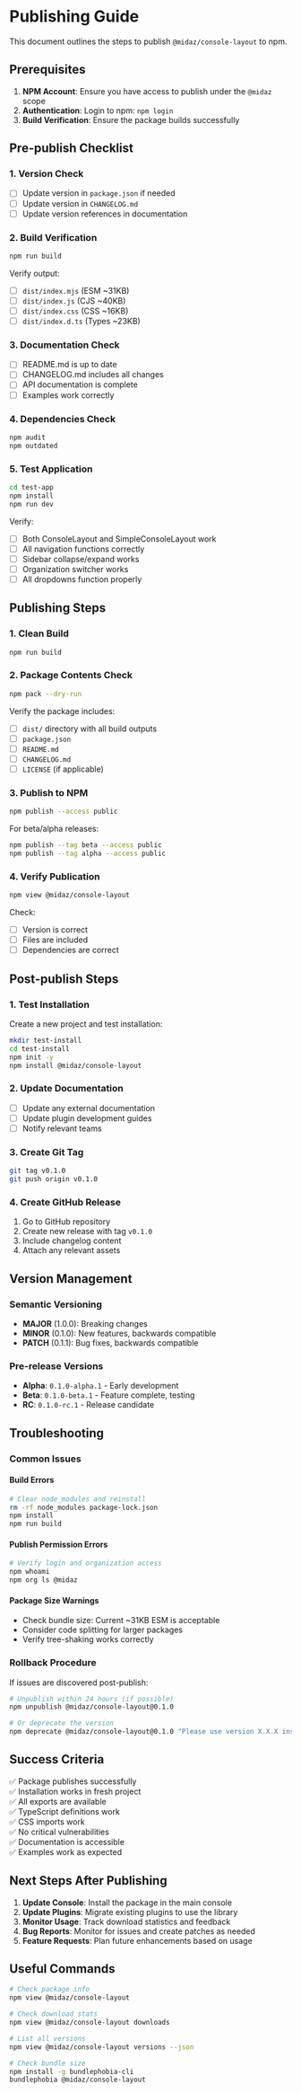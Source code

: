 # Publishing Guide

This document outlines the steps to publish `@midaz/console-layout` to npm.

## Prerequisites

1. **NPM Account**: Ensure you have access to publish under the `@midaz` scope
2. **Authentication**: Login to npm: `npm login`
3. **Build Verification**: Ensure the package builds successfully

## Pre-publish Checklist

### 1. Version Check

- [ ] Update version in `package.json` if needed
- [ ] Update version in `CHANGELOG.md`
- [ ] Update version references in documentation

### 2. Build Verification

```bash
npm run build
```

Verify output:

- [ ] `dist/index.mjs` (ESM ~31KB)
- [ ] `dist/index.js` (CJS ~40KB)
- [ ] `dist/index.css` (CSS ~16KB)
- [ ] `dist/index.d.ts` (Types ~23KB)

### 3. Documentation Check

- [ ] README.md is up to date
- [ ] CHANGELOG.md includes all changes
- [ ] API documentation is complete
- [ ] Examples work correctly

### 4. Dependencies Check

```bash
npm audit
npm outdated
```

### 5. Test Application

```bash
cd test-app
npm install
npm run dev
```

Verify:

- [ ] Both ConsoleLayout and SimpleConsoleLayout work
- [ ] All navigation functions correctly
- [ ] Sidebar collapse/expand works
- [ ] Organization switcher works
- [ ] All dropdowns function properly

## Publishing Steps

### 1. Clean Build

```bash
npm run build
```

### 2. Package Contents Check

```bash
npm pack --dry-run
```

Verify the package includes:

- [ ] `dist/` directory with all build outputs
- [ ] `package.json`
- [ ] `README.md`
- [ ] `CHANGELOG.md`
- [ ] `LICENSE` (if applicable)

### 3. Publish to NPM

```bash
npm publish --access public
```

For beta/alpha releases:

```bash
npm publish --tag beta --access public
npm publish --tag alpha --access public
```

### 4. Verify Publication

```bash
npm view @midaz/console-layout
```

Check:

- [ ] Version is correct
- [ ] Files are included
- [ ] Dependencies are correct

## Post-publish Steps

### 1. Test Installation

Create a new project and test installation:

```bash
mkdir test-install
cd test-install
npm init -y
npm install @midaz/console-layout
```

### 2. Update Documentation

- [ ] Update any external documentation
- [ ] Update plugin development guides
- [ ] Notify relevant teams

### 3. Create Git Tag

```bash
git tag v0.1.0
git push origin v0.1.0
```

### 4. Create GitHub Release

1. Go to GitHub repository
2. Create new release with tag `v0.1.0`
3. Include changelog content
4. Attach any relevant assets

## Version Management

### Semantic Versioning

- **MAJOR** (1.0.0): Breaking changes
- **MINOR** (0.1.0): New features, backwards compatible
- **PATCH** (0.1.1): Bug fixes, backwards compatible

### Pre-release Versions

- **Alpha**: `0.1.0-alpha.1` - Early development
- **Beta**: `0.1.0-beta.1` - Feature complete, testing
- **RC**: `0.1.0-rc.1` - Release candidate

## Troubleshooting

### Common Issues

#### Build Errors

```bash
# Clear node_modules and reinstall
rm -rf node_modules package-lock.json
npm install
npm run build
```

#### Publish Permission Errors

```bash
# Verify login and organization access
npm whoami
npm org ls @midaz
```

#### Package Size Warnings

- Check bundle size: Current ~31KB ESM is acceptable
- Consider code splitting for larger packages
- Verify tree-shaking works correctly

### Rollback Procedure

If issues are discovered post-publish:

```bash
# Unpublish within 24 hours (if possible)
npm unpublish @midaz/console-layout@0.1.0

# Or deprecate the version
npm deprecate @midaz/console-layout@0.1.0 "Please use version X.X.X instead"
```

## Success Criteria

✅ Package publishes successfully  
✅ Installation works in fresh project  
✅ All exports are available  
✅ TypeScript definitions work  
✅ CSS imports work  
✅ No critical vulnerabilities  
✅ Documentation is accessible  
✅ Examples work as expected

## Next Steps After Publishing

1. **Update Console**: Install the package in the main console
2. **Update Plugins**: Migrate existing plugins to use the library
3. **Monitor Usage**: Track download statistics and feedback
4. **Bug Reports**: Monitor for issues and create patches as needed
5. **Feature Requests**: Plan future enhancements based on usage

## Useful Commands

```bash
# Check package info
npm view @midaz/console-layout

# Check download stats
npm view @midaz/console-layout downloads

# List all versions
npm view @midaz/console-layout versions --json

# Check bundle size
npm install -g bundlephobia-cli
bundlephobia @midaz/console-layout
```
